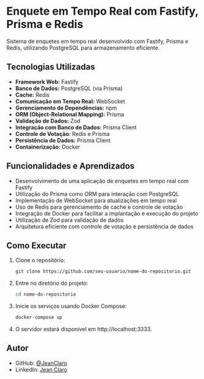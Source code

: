 # Enquete em Tempo Real com Fastify, Prisma e Redis

Sistema de enquetes em tempo real desenvolvido com Fastify, Prisma e Redis, utilizando PostgreSQL para armazenamento eficiente.

## Tecnologias Utilizadas

- **Framework Web:** Fastify
- **Banco de Dados:** PostgreSQL (via Prisma)
- **Cache:** Redis
- **Comunicação em Tempo Real:** WebSocket
- **Gerenciamento de Dependências:** npm
- **ORM (Object-Relational Mapping):** Prisma
- **Validação de Dados:** Zod
- **Integração com Banco de Dados:** Prisma Client
- **Controle de Votação:** Redis e Prisma
- **Persistência de Dados:** Prisma Client
- **Containerização:** Docker

## Funcionalidades e Aprendizados
- Desenvolvimento de uma aplicação de enquetes em tempo real com Fastify
- Utilização do Prisma como ORM para interação com PostgreSQL
- Implementação de WebSocket para atualizações em tempo real
- Uso de Redis para gerenciamento de cache e controle de votação
- Integração de Docker para facilitar a implantação e execução do projeto
- Utilização de Zod para validação de dados
- Arquitetura eficiente com controle de votação e persistência de dados

## Como Executar
1. Clone o repositório:
    ```bash
    git clone https://github.com/seu-usuario/nome-do-repositorio.git
    ```

2. Entre no diretório do projeto:
    ```bash
    cd nome-do-repositorio
    ```

3. Inicie os serviços usando Docker Compose:
    ```bash
    docker-compose up
    ```

4. O servidor estará disponível em http://localhost:3333.

## Autor
- GitHub: [@JeanClaro](https://github.com/JeanClaro)
- LinkedIn: [Jean Claro](https://www.linkedin.com/in/jeanclaro/)
